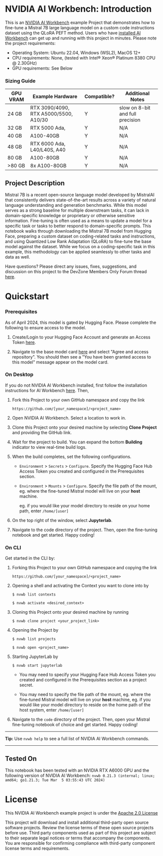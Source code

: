 # NVIDIA AI Workbench: Introduction
This is an [NVIDIA AI Workbench](https://www.nvidia.com/en-us/deep-learning-ai/solutions/data-science/workbench/) example Project that demonstrates how to fine-tune a Mistral 7B large language model on a custom code instructions dataset using the QLoRA PEFT method. Users who have [installed AI Workbench](https://www.nvidia.com/en-us/deep-learning-ai/solutions/data-science/workbench/) can get up and running with this project in minutes. Please note the project requirements: 

* Operating System: Ubuntu 22.04, Windows (WSL2), MacOS 12+
* CPU requirements: None, (tested with Intel&reg; Xeon&reg; Platinum 8380 CPU @ 2.30GHz)
* GPU requirements: See Below

### Sizing Guide

| GPU VRAM | Example Hardware | Compatible? | Additional Notes |
| -------- | ------- | ------- | ------- |
| 24 GB | RTX 3090/4090, RTX A5000/5500, A10/30 | Y | slow on 8-bit and full precision |
| 32 GB | RTX 5000 Ada,  | Y | N/A |
| 40 GB | A100-40GB | Y | N/A |
| 48 GB | RTX 6000 Ada, L40/L40S, A40 | Y | N/A |
| 80 GB | A100-80GB | Y | N/A |
| >80 GB | 8x A100-80GB | Y | N/A |

## Project Description
Mistral 7B is a recent open-source language model developed by MistralAI that consistently delivers state-of-the-art results across a variety of natural language understanding and generation benchmarks. While this model serves as a strong baseline for multiple downstream tasks, it can lack in domain-specific knowledge or proprietary or otherwise sensitive information. Fine-tuning is often used as a means to update a model for a specific task or tasks to better respond to domain-specific prompts. This notebook walks through downloading the Mistral 7B model from Hugging Face, preparing a custom dataset on coding-related tasks and instructions, and using Quantized Low Rank Adaptation (QLoRA) to fine-tune the base model against the dataset. While we focus on a coding-specific task in this example, this methodology can be applied seamlessly to other tasks and data as well.

Have questions? Please direct any issues, fixes, suggestions, and discussion on this project to the DevZone Members Only Forum thread [here](https://forums.developer.nvidia.com/t/support-workbench-example-project-mistral-finetune/278376/1). 

# Quickstart

### Prerequisites
As of April 2024, this model is gated by Hugging Face. Please complete the following to ensure access to the model. 

1. Create/Login to your Hugging Face Account and generate an Access Token [here](https://huggingface.co/settings/tokens).

2. Navigate to the base model card [here](https://huggingface.co/mistralai/Mistral-7B-v0.1) and select "Agree and access repository". You should then see a "You have been granted access to this model" message appear on the model card. 

### On Desktop
If you do not NVIDIA AI Workbench installed, first follow the installation instructions for AI Workbench [here](https://www.nvidia.com/en-us/deep-learning-ai/solutions/data-science/workbench/). Then, 

1. Fork this Project to your own GitHub namespace and copy the link

   ```
   https://github.com/[your_namespace]/<project_name>
   ```
   
2. Open NVIDIA AI Workbench. Select a location to work in. 
   
3. Clone this Project onto your desired machine by selecting **Clone Project** and providing the GitHub link.
   
4. Wait for the project to build. You can expand the bottom **Building** indicator to view real-time build logs. 

5. When the build completes, set the following configurations.

   * `Environment` > `Secrets` > `Configure`. Specify the Hugging Face Hub Access Token you created and configured in the Prerequisites section.

   * `Environment` > `Mounts` > `Configure`. Specify the file path of the mount, eg. where the fine-tuned Mistral model will live on your **host** machine.
   
      eg. if you would like your model directory to reside on your home path, enter ```/home/[user]```

6. On the top right of the window, select **Jupyterlab**. 

7. Navigate to the code directory of the project. Then, open the fine-tuning notebook and get started. Happy coding!

### On CLI
Get started in the CLI by: 

1. Forking this Project to your own GitHub namespace and copying the link

   ```
   https://github.com/[your_namespace]/<project_name>
   ```
   
2. Opening a shell and activating the Context you want to clone into by

   ```
   $ nvwb list contexts
   
   $ nvwb activate <desired_context>
   ```
   
3. Cloning this Project onto your desired machine by running

   ```
   $ nvwb clone project <your_project_link>
   ```
   
4. Opening the Project by

   ```
   $ nvwb list projects
   
   $ nvwb open <project_name>
   ```
   
5. Starting JupyterLab by

   ```
   $ nvwb start jupyterlab
   ```

   * You may need to specify your Hugging Face Hub Access Token you created and configured in the Prerequisites section as a project secret.
   
   * You may need to specify the file path of the mount, eg. where the fine-tuned Mistral model will live on your **host** machine, eg. if you would like your model directory to reside on the home path of the host system, enter ```/home/[user]```

6. Navigate to the `code` directory of the project. Then, open your Mistral fine-tuning notebook of choice and get started. Happy coding!

---
**Tip:** Use ```nvwb help``` to see a full list of NVIDIA AI Workbench commands. 

---

## Tested On
This notebook has been tested with an NVIDIA RTX A6000 GPU and the following version of NVIDIA AI Workbench: ```nvwb 0.21.3 (internal; linux; amd64; go1.21.3; Tue Mar  5 03:55:43 UTC 2024)```

# License
This NVIDIA AI Workbench example project is under the [Apache 2.0 License](https://github.com/NVIDIA/workbench-example-mistral-finetune/blob/main/LICENSE.txt)

This project will download and install additional third-party open source software projects. Review the license terms of these open source projects before use. Third party components used as part of this project are subject to their separate legal notices or terms that accompany the components. You are responsible for confirming compliance with third-party component license terms and requirements. 

